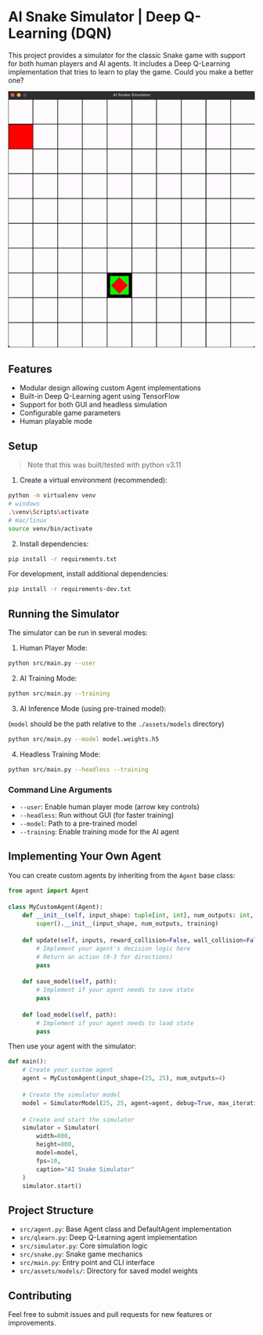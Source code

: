 # AI Snake Simulator | Deep Q-Learning (DQN)

This project provides a simulator for the classic Snake game with support for both human players and AI agents. It includes a Deep Q-Learning implementation that tries to learn to play the game. Could you make a better one?

![Snake GIF](./img/SnakeGame.gif)

## Features

- Modular design allowing custom Agent implementations
- Built-in Deep Q-Learning agent using TensorFlow
- Support for both GUI and headless simulation
- Configurable game parameters
- Human playable mode

## Setup

> Note that this was built/tested with python v3.11

1. Create a virtual environment (recommended):
```bash
python -m virtualenv venv
# windows
.\venv\Scripts\activate
# mac/linux
source venv/bin/activate
```

2. Install dependencies:
```bash
pip install -r requirements.txt
```

For development, install additional dependencies:
```bash
pip install -r requirements-dev.txt
```

## Running the Simulator

The simulator can be run in several modes:

1. Human Player Mode:
```bash
python src/main.py --user
```

2. AI Training Mode:
```bash
python src/main.py --training
```

3. AI Inference Mode (using pre-trained model):

(`model` should be the path relative to the `./assets/models` directory)
```bash
python src/main.py --model model.weights.h5
```

4. Headless Training Mode:
```bash
python src/main.py --headless --training
```

### Command Line Arguments

- `--user`: Enable human player mode (arrow key controls)
- `--headless`: Run without GUI (for faster training)
- `--model`: Path to a pre-trained model
- `--training`: Enable training mode for the AI agent

## Implementing Your Own Agent

You can create custom agents by inheriting from the `Agent` base class:

```python
from agent import Agent

class MyCustomAgent(Agent):
    def __init__(self, input_shape: tuple[int, int], num_outputs: int, training: bool):
        super().__init__(input_shape, num_outputs, training)
        
    def update(self, inputs, reward_collision=False, wall_collision=False, keys_pressed=None):
        # Implement your agent's decision logic here
        # Return an action (0-3 for directions)
        pass
        
    def save_model(self, path):
        # Implement if your agent needs to save state
        pass
        
    def load_model(self, path):
        # Implement if your agent needs to load state
        pass
```

Then use your agent with the simulator:

```python
def main():
    # Create your custom agent
    agent = MyCustomAgent(input_shape=(25, 25), num_outputs=4)
    
    # Create the simulator model
    model = SimulatorModel(25, 25, agent=agent, debug=True, max_iterations=500)
    
    # Create and start the simulator
    simulator = Simulator(
        width=800, 
        height=800, 
        model=model, 
        fps=10, 
        caption="AI Snake Simulator"
    )
    simulator.start()
```

## Project Structure

- `src/agent.py`: Base Agent class and DefaultAgent implementation
- `src/qlearn.py`: Deep Q-Learning agent implementation
- `src/simulator.py`: Core simulation logic
- `src/snake.py`: Snake game mechanics
- `src/main.py`: Entry point and CLI interface
- `src/assets/models/`: Directory for saved model weights

## Contributing

Feel free to submit issues and pull requests for new features or improvements.

